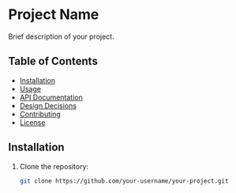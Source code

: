 # Project Name

Brief description of your project.

## Table of Contents

- [Installation](#installation)
- [Usage](#usage)
- [API Documentation](#api-documentation)
- [Design Decisions](#design-decisions)
- [Contributing](#contributing)
- [License](#license)

## Installation

1. Clone the repository:

   ```bash
   git clone https://github.com/your-username/your-project.git
